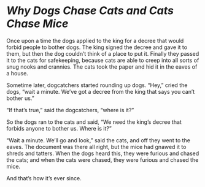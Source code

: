 # ***Why Dogs Chase Cats and Cats Chase Mice***



Once upon a time the dogs applied to the king for a decree that would forbid people to bother dogs. The king signed the decree and gave it to them, but then the dog couldn’t think of a place to put it. Finally they passed it to the cats for safekeeping, because cats are able to creep into all sorts of snug nooks and crannies. The cats took the paper and hid it in the eaves of a house.

Sometime later, dogcatchers started rounding up dogs. “Hey,” cried the dogs, “wait a minute. We’ve got a decree from the king that says you can’t bother us.”

“If that’s true,” said the dogcatchers, “where is it?”

So the dogs ran to the cats and said, “We need the king’s decree that forbids anyone to bother us. Where is it?”

“Wait a minute. We’ll go and look,” said the cats, and off they went to the eaves. The document was there all right, but the mice had gnawed it to shreds and tatters. When the dogs heard this, they were furious and chased the cats; and when the cats were chased, they were furious and chased the mice.

And that’s how it’s ever since.